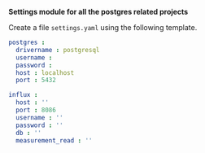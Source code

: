 **Settings module for all the postgres related projects**

Create a file `settings.yaml` using the following template.


```yaml
postgres :
  drivername : postgresql
  username : 
  password : 
  host : localhost
  port : 5432

influx :
  host : ''
  port : 8086
  username : ''
  password : ''
  db : ''
  measurement_read : ''
```